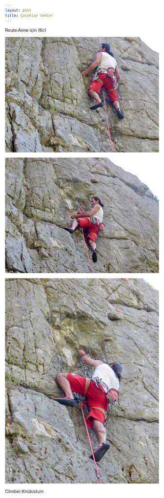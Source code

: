 ```yaml
---
layout: post
title: Çocuklar Sektor
---
```

Route:Anne için (6c)

![](/img/uploads/IMG_0538.jpg)

![](/img/uploads/IMG_0537.jpg)

![](/img/uploads/IMG_0536.jpg)

 Climber:Knidostum
